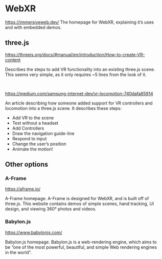 # WebXR
https://immersiveweb.dev/
The homepage for WebXR, explaining it’s uses and with embedded demos. 

## three.js
https://threejs.org/docs/#manual/en/introduction/How-to-create-VR-content

Describes the steps to add VR functionality into an existing three.js scene. This seems very simple, as it only requires ~5 lines from the look of it. 

<br>

https://medium.com/samsung-internet-dev/vr-locomotion-740dafa85914

An article describing how someone added support for VR controllers and locomotion into a three.js scene. It describes these steps:
-   Add VR to the scene
-   Test without a headset
-   Add Controllers
-   Draw the navigation guide-line
-   Respond to input
-   Change the user’s position
-   Animate the motion!

## Other options
### A-Frame
https://aframe.io/

A-Frame homepage. A-Frame is designed for WebXR, and is built off of three.js. This website contains demos of simple scenes, hand tracking, UI design, and viewing 360° photos and videos.

### Babylon.js
https://www.babylonjs.com/

Babylon.js homepage. Babylon.js is a web-rendering engine, which aims to be “one of the most powerful, beautiful, and simple Web rendering engines in the world”. 